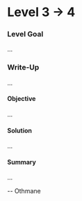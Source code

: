 # Level 3 → 4

### Level Goal

...



### Write-Up

...



#### Objective

...



#### Solution

...



#### Summary

...



\-- Othmane



